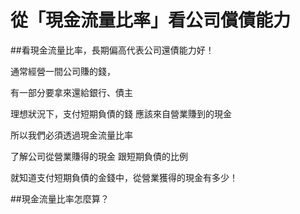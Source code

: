 # 從「現金流量比率」看公司償債能力


##看現金流量比率，長期偏高代表公司還債能力好！
 

通常經營一間公司賺的錢，

有一部分要拿來還給銀行、債主

理想狀況下，支付短期負債的錢 應該來自營業賺到的現金

所以我們必須透過現金流量比率

了解公司從營業賺得的現金 跟短期負債的比例

就知道支付短期負債的金錢中，從營業獲得的現金有多少！

 

##現金流量比率怎麼算？


